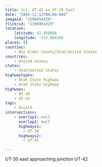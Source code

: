 ```yaml
---
title: Jct. UT-42 on UT-30 East
date: "2005-11-12T00:00:00Z"
imageid: "1296954329"
flickrid: "1296954329"
location:
    latitude: 41.958084
    longitude: -113.066366
places: []
counties:
    - Box Elder County|Utah|United States
countries:
    - United States
states:
    - Utah|United States
highwaytypes:
    - Utah State Highway
    - Utah State Highway
highways:
    - UT-30
    - UT-42
tags:
    - Shield
intersections:
    - overlap1: null
      overlap2: null
      highways1:
        - UT-30
      highways2:
        - UT-42

---
```

UT-30 east approaching junction UT-42